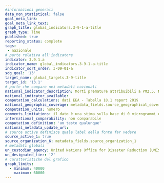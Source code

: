 ```yaml
---
#informazioni generali
data_non_statistical: false
goal_meta_link:
goal_meta_link_text:
graph_title: global_indicators.3-9-1-a-title
graph_type: line
published: true
reporting_status: complete
tags:
 - nazionale
# parte relativa all'indicatore
indicator: 3.9.1.a
indicator_name: global_indicators.3-9-1-a-title
indicator_sort_order: 3-09-01-a
sdg_goal: '13'
target_name: global_targets.3-9-title
target_id: '13.1'
# parte che compare nei metadati nazionali
national_indicator_description: Morti premature attribuibili a PM2.5, NO2 e O3 - 2016
national_indicator_available:
computation_calculations: dati EEA - Tabella 10.1 report 2019
national_geographic_coverage: metadata_fields.source_geographical_coverage_1
computation_units: numero
comments_limitations: il dato è una stima sulla base di 0 microgrammi di PM2.5
international_comparability: non comparabile
computation_definition: 'un testo qualunque'
national_metadata_update_url:
# source active definisce quale label della fonte far vedere
source_active_1: true
source_organization_6: metadata_fields.source_organization_1
# metadati globali
un_custodian_agency: United Nations Office for Disaster Reduction (UNISDR)
un_designated_tier: '2'
# caratteristiche del grafico
graph_limits:
  - minimum: 40000
    maximum: 60000
---
```

